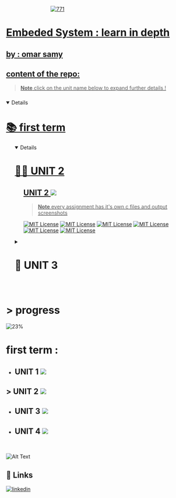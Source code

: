
 &nbsp;&nbsp;&nbsp;&nbsp;&nbsp;&nbsp;&nbsp;&nbsp;&nbsp;&nbsp;&nbsp;&nbsp;&nbsp;&nbsp;&nbsp;&nbsp;&nbsp;&nbsp;&nbsp;&nbsp;&nbsp;&nbsp;&nbsp;&nbsp;&nbsp;&nbsp;&nbsp;&nbsp;&nbsp;&nbsp; <a href=""><img src="https://i.ibb.co/Xt046ZH/771.png" alt="771" border="0"></a><br /><a target='_blank' href='https://imgbb.com/'>


# Embeded System : learn in depth 

## by : omar samy

## content of the repo: 

> **Note**
 click on the unit name below to expand further details !
> 
### 


<details open >
  <summary> <h1> 📚 first term </h1></summary> 
<ol>

<details open >
  <summary> <h1> 👨‍💻 UNIT 2  </h1></summary> 
<ol>


 ## UNIT 2 ![](https://geps.dev/progress/60?dangerColor=7A5BE2&warningColor=7A5BE2&successColor=006600)

 > **Note**
 > every assignment has it's own c files and output screenshots 

   [![MIT License](https://img.shields.io/badge/c%20basic%20assignments-7A5BE2)](https://github.com/omarsamy289/ES-omar-samy/tree/main/c-assignments/c-basics)
   [![MIT License](https://img.shields.io/badge/c%20conditions%20and%20loops%20assignments-7A5BE2)](https://github.com/omarsamy289/ES-omar-samy/tree/main/c-assignments/loops%20and%20conditions)
   [![MIT License](https://img.shields.io/badge/c%20arrays%20and%20strings%20assignments-7A5BE2)](https://github.com/omarsamy289/ES-omar-samy/tree/main/c-assignments/arrays%20and%20strings)
  [![MIT License](https://img.shields.io/badge/c%20functions%20assignments-7A5BE2)](https://github.com/omarsamy289/ES-omar-samy/tree/main/c-assignments/c%20functions)
  [![MIT License](https://img.shields.io/badge/mid-terms%20assignments-7A5BE2)](https://github.com/omarsamy289/ES-omar-samy/tree/main/c-assignments/Various%20C%20assignments)
   [![MIT License](https://img.shields.io/badge/structure%20assignments-7A5BE2)](https://github.com/omarsamy289/ES-omar-samy/tree/main/c-assignments/c%20structure)
</ol>
</details>

<details>
  <summary> <h1> 🚧 UNIT 3 </h1></summary> 
<ol>


 ## UNIT 3 ![](https://geps.dev/progress/0?dangerColor=7A5BE2&warningColor=7A5BE2&successColor=006600)


> **Warning**<br>
sorry nothing here yet !

 ![Alt Text](https://cdn.dribbble.com/users/932640/screenshots/2470471/jq.gif)

</ol>
</details>

</ol>
</details>

&nbsp;
&nbsp;

# > progress
![23%](https://progress-bar.dev/23/?width=1000&color=7A5BE2&title=>%20overall%20progress)
 # first term : 
 -  ## UNIT 1 ![](https://geps.dev/progress/100?dangerColor=7A5BE2&warningColor=7A5BE2&successColor=7A5BE2)
 ## > UNIT 2 ![](https://geps.dev/progress/60?dangerColor=7A5BE2&warningColor=7A5BE2&successColor=006600)
 -  ## UNIT 3 ![](https://geps.dev/progress/0?dangerColor=7A5BE2&warningColor=7A5BE2&successColor=006600)
 -  ## UNIT 4 ![](https://geps.dev/progress/0?dangerColor=7A5BE2&warningColor=7A5BE2&successColor=006600)

&nbsp;

 ![Alt Text](https://i.pinimg.com/originals/73/5c/ea/735cea56968f703df45d4c551ee3b160.gif)

## 🔗 Links

[![linkedin](https://img.shields.io/badge/linkedin-0A66C2?style=for-the-badge&logo=linkedin&logoColor=white)](https://www.linkedin.com/in/omar-samy-69a7241b0/)
